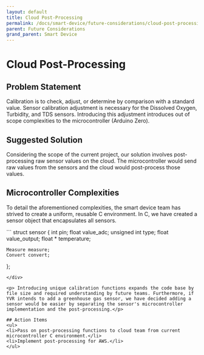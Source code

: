 ```yaml
---
layout: default
title: Cloud Post-Processing
permalink: /docs/smart-device/future-considerations/cloud-post-processing
parent: Future Considerations
grand_parent: Smart Device
---
```


# Cloud Post-Processing

## Problem Statement

<p>Calibration is to check, adjust, or determine by comparison with a standard value. Sensor calibration adjustment is necessary for the Dissolved Oxygen, Turbidity, and TDS sensors. Introducing this adjustment introduces out of scope complexities to the microcontroller (Arduino Zero).</p>

## Suggested Solution

<p>Considering the scope of the current project, our solution involves post-processing raw sensor values on the cloud. The microcontroller would send raw values from the sensors and the cloud would post-process those values.</p>

## Microcontroller Complexities

<p>To detail the aforementioned complexities, the smart device team has strived to create a uniform, reusable C environment. In C, we have created a sensor object that encapsulates all sensors.</p>

<div class="code-example" markdown="1">
```
struct sensor
{
    int pin;
    float value_adc;
    unsigned int type;
    float value_output;
    float * temperature;

    Measure measure;
    Convert convert;
};
```
</div>

<p> Introducing unique calibration functions expands the code base by file size and required understanding by future teams. Furthermore, if YVR intends to add a greenhouse gas sensor, we have decided adding a sensor would be easier by separating the sensor's microcontroller implementation and the post-processing.</p>

## Action Items
<ul>
<li>Pass on post-processing functions to cloud team from current microcontroller C environment.</li>
<li>Implement post-processing for AWS.</li>
</ul>
